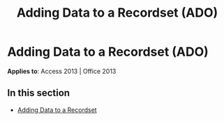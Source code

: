 ﻿---
title: Adding Data to a Recordset (ADO)
TOCTitle: Adding Data to a Recordset
ms:assetid: 58ac56e8-3a49-42b1-aa4a-6bda08fb9b89
ms:mtpsurl: https://msdn.microsoft.com/en-us/library/JJ249301(v=office.15)
ms:contentKeyID: 48544999
ms.date: 09/18/2015
mtps_version: v=office.15
---

# Adding Data to a Recordset (ADO)


**Applies to**: Access 2013 | Office 2013

## In this section

  - [Adding Data to a Recordset](adding-data-to-a-recordset.md)

